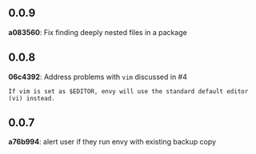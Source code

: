 
## 0.0.9

  **a083560**: Fix finding deeply nested files in a package

## 0.0.8

  **06c4392**: Address problems with `vim` discussed in #4

	If vim is set as $EDITOR, envy will use the standard default editor (vi) instead.

## 0.0.7

  **a76b994**: alert user if they run envy with existing backup copy
